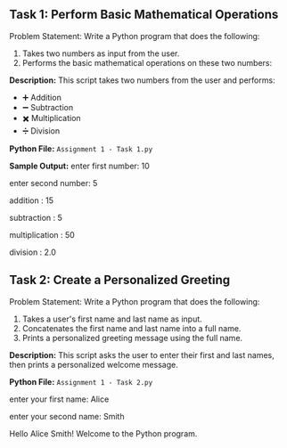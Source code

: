 
## Task 1: Perform Basic Mathematical Operations
Problem Statement: Write a Python program that does the following:
1.  Takes two numbers as input from the user.
2.  Performs the basic mathematical operations on these two numbers:

**Description:**
This script takes two numbers from the user and performs:

- ➕ Addition  
- ➖ Subtraction  
- ✖️ Multiplication  
- ➗ Division

**Python File:** `Assignment 1 - Task 1.py`

**Sample Output:**
enter first number: 10

enter second number: 5

addition : 15

subtraction : 5

multiplication : 50

division : 2.0

## Task 2: Create a Personalized Greeting
Problem Statement: Write a Python program that does the following:
1.  Takes a user's first name and last name as input.
2.  Concatenates the first name and last name into a full name.
3.  Prints a personalized greeting message using the full name.

**Description:**
This script asks the user to enter their first and last names, then prints a personalized welcome message.

**Python File:** `Assignment 1 - Task 2.py`

enter your first name: Alice

enter your second name: Smith

Hello Alice Smith! Welcome to the Python program.
